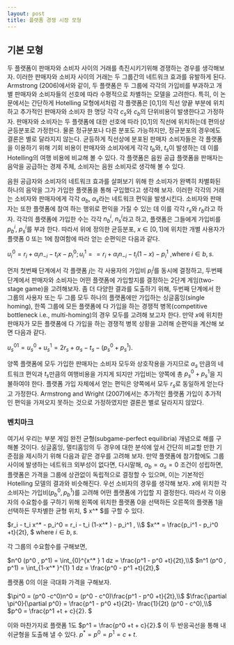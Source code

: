 ```yaml
---
layout: post
title: 플랫폼 경쟁 시장 모형
---
```

## 기본 모형

두 플랫폼이 판매자와 소비자 사이의 거래를 촉진시키기위해 경쟁하는 경우를 생각해보자. 이러한 판매자와 소비자 사이의 거래는 두 그룹간의 네트워크 효과를 유발하게 된다. Armstrong (2006)에서와 같이, 두 플랫폼은 두 그룹에 각각의 가입비를 부과하고 개별 판매자와 소비자들의 선호에 따라 수평적으로 차별하는 모델을 고려한다. 특히, 이 논문에서는 간단하게 Hotelling 모형에서처럼 각 플랫폼은 [0,1]의 직선 양끝 부분에 위치하고 추가적인 판매자와 소비자 한 명당 각각 $c_s$와 $c_b$의 단위비용이 발생한다고 가정하자. 판매자와 소비자는 두 플랫폼에 대한 선호에 따라 [0,1]의 직선에 위치하는데 편의상 균등분포로 가정한다. 물론 정규분포나 다른 분포도 가능하지만, 정규분포의 경우에도 결론은 별로 달라지지 않는다. 균등하게 직선상에 분포된 판매자 소비자들은 각 플랫폼을 이용하기 위해 기회 비용이 판매자와 소비자에게 각각 $t_b$와, $t_s$이 발생하는 데 이를 Hotelling의 여행 비용에 비교해 볼 수 있다. 각 플랫폼은 음원 공급 플랫폼을 판매자는 음악을 공급하는 경제 주체, 소비자는 음원 소비자로 생각해 볼 수 있다.

음원 공급자와 소비자의 네트워크 효과를 살펴보기 위해 한 소비자가 완벽히 차별화된 하나의 음악을 그가 가입한 플랫폼을 통해 구입했다고 생각해 보자. 이러한 각각의 거래는 소비자와 판매자에게 각각 $\alpha_b$, $\alpha_s$라는 네트워크 편익을 발생시킨다. 소비자와 판매자는 또한 플랫폼에 참여 하는 행위로 편익을 가질 수 있는 데 이를 각각 $r_s$와 $r_b$라고 하자. 각각의 플랫폼에 가입한 수는 각각 $n_b^i$, $n_s^i$라고 하고, 플랫폼은 그들에게 가입비를 $p_b^i$, $p_s^i$를 부과 한다. 따라서 위에 정의한 균등분포, $x \in [0,1]$에 위치한 개별 사용자가 플랫폼 0 또는 1에 참여함에 따라 얻는 순편익은 다음과 같다.

$u_i^0 = r_i + \alpha_i n_{-i} - t_i x - p_i^0 ; u_i^1 = = r_i + \alpha_i n_{-i} - t_i (1-x) - p_i^1$
,where $i \in {b,s}.$

먼저 첫번째 단계에서 각 플랫폼 $j$는 각 사용자의 가입비 $p_i^j$를 동시에 결정하고, 두번째 단계에서 판매자와 소비자는 어떤 플랫폼에 가입할지를 결정하는 2단계 게임(two-stage game)을 고려해보자. 좀 더 다양한 결과를 도출하기 위해, 두번째 단계에서 한 그룹의 사용자 또는 두 그룹 모두 하나의 플랫폼에만 가입하는 싱글홈잉(single homing), 한쪽 그룹에 모든 플랫폼에 다 가입을 하는 경쟁적 병목(competitive bottleneck i.e., multi-homing)의 경우 모두를 고려해 보고자 한다. 만약 $x$에 위치한 판매자가 모든 플랫폼에 다 가입을 하는 경쟁적 병목 상황을 고려해 순편익을 계산해 보면 다음과 같다.

$u_s^01 = u_s^0 + u_s^1 = 2r_s + \alpha_s -t_s - (p_s^0 + p_s^1).$

양쪽 플랫폼에 모두 가입한 판매자는 소비자 모두와 상호작용을 가지므로 $\alpha_s$ 만큼의 네트워크 편익과 $t_s$만큼의 여행비용을 가지게 되지만 가입비는 양쪽에 총 $p_s^0 + p_s^1$을 지불하여야 한다. 플랫폼 가입 자체에서 얻는 편익은 양쪽에서 모두 $r_s$로 동일하게 얻는다고 가정한다. Armstrong and Wright (2007)에서는 추가적인 플랫폼 가입이 추가적인 편익을 가져오지 못하는 것으로 가정하였지만 결론은 별로 달라지지 않았다.

### 벤치마크

여기서 우리는 부분 게임 완전 균형(subgame-perfect equilibria) 개념으로 해를 구해볼 것이다. 싱글홈잉, 멀티홈잉의 두 경우에 대한 분석에 앞서 간단히 비교할 만한 기준점을 제시하기 위해 다음과 같은 경우를 고려해 보자. 만약 플랫폼에 참가함에도 그룹 사이에 발생하는 네트워크 외부성이 없다면, 다시말해, $\alpha_b = \alpha_s = 0$ 조건이 성립하면, 플랫폼은 가격을 그룹에 상관없이 독립적으로 결정할 수 있으며, 이는 기본적인 Hotelling 모델의 결과와 비슷해진다. 우선 소비자의 경우를 생각해 보자. $x$에 위치한 각 소비자는 가입비($p_b^0, p_b^1$)를 고려해 어떤 플랫폼에 가입할 지 결정한다. 따라서 각 이용자의 수요함수를 구하기 위해 왼쪽에 위치한 플랫폼 0을 선택하든 오른쪽의 플랫폼 1을 선택하든 무차별한 균형 위치, $ x^* $를 구할 수 있다.

$r_i - t_i x^* - p_i^0 = r_i -  t_i (1-x^* ) - p_i^1 , \\$
$x^* = \frac{p_i^1 - p_i^0 +t}{2t}, $ where $i \in {b,s}.$

각 그룹의 수요함수를 구해보면,

$n^0 (p^0 , p^1) = \int_{0}^{x^* } 1 dz = \frac{p^1 - p^0 +t}{2t},\\$
$n^1 (p^0 , p^1) = \int_{1-x^* }^{1} 1 dz = \frac{p^0 - p^1 +t}{2t},$

플랫폼 0의 이윤 극대화 가격을 구해보자.

$\pi^0 = (p^0 -c^0)n^0 = (p^0 - c^0)\frac{p^1 - p^0 +t}{2t},\\$
$\frac{\partial \pi^0}{\partial p^0} = \frac{p^1 - p^0 +t}{2t}- \frac{1}{2t} (p^0 - c^0),\\$
$p^0 = \frac{p^1 +t + c}{2}. $

이와 마찬가지로 플랫폼 1도 $p^1 = \frac{p^0 +t + c}{2}.$ 이 두 반응곡선을 통해 내쉬균형을 도출해 낼 수 있다.
$p^* = p^0 = p^1 = c + t.$
